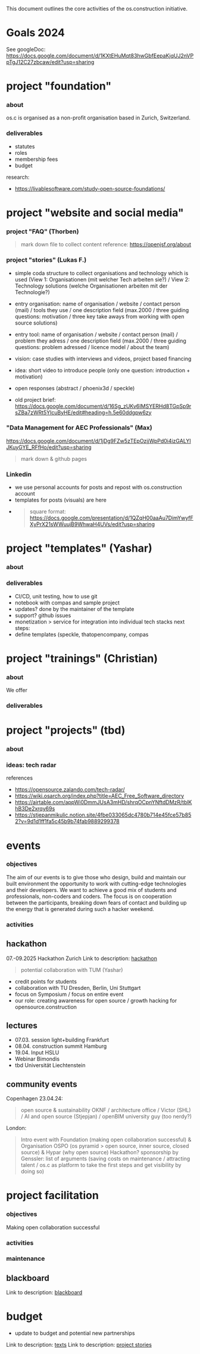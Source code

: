 This document outlines the core activities of the os.construction initiative.

# Goals 2024
See googleDoc: https://docs.google.com/document/d/1KXtEHuMqt83hwGbfEepaKjqUJ2nVPpTgJ12C27zbcaw/edit?usp=sharing


# project "foundation"
### about
os.c is organised as a non-profit organisation based in Zurich, Switzerland.

### deliverables
- statutes
- roles
- membership fees
- budget

research:
- https://livablesoftware.com/study-open-source-foundations/

# project "website and social media"
### project "FAQ" (Thorben)
> mark down file to collect content
> reference: https://openjsf.org/about

### project "stories" (Lukas F.)
- simple coda structure to collect organisations and technology which is used (View 1: Organisationen (mit welcher Tech arbeiten sie?) / View 2: Technology solutions (welche Organisationen arbeiten mit der Technologie?)
- entry organisation: name of organisation / website / contact person (mail) / tools they use / one description field (max.2000 / three guiding questions: motivation / three key take aways from working with open source solutions)
- entry tool: name of organisation / website / contact person (mail) / problem they adress / one description field (max.2000 / three guiding questions: problem adressed / licence model / about the team)

- vision: case studies with interviews and videos, project based financing
- idea: short video to introduce people (only one question: introduction + motivation)
- open responses (abstract / phoenix3d / speckle)
- old project brief: https://docs.google.com/document/d/16Sg_zUKv6IMSYERHd8TGpSp9rsZBa7zWRt5YlcuByHE/edit#heading=h.5e60ddgpw6zy

### "Data Management for AEC Professionals" (Max)
https://docs.google.com/document/d/1jDg9FZw5zTEpOzjjWpPd0i4izGALYIJKuyGYE_RFfHo/edit?usp=sharing
> mark down & github pages

### Linkedin
- we use personal accounts for posts and repost with os.construction account
- templates for posts (visuals) are here
- > square format: https://docs.google.com/presentation/d/1QZqH00aaAu7DimYwyfFXyPrX21sWWuujB9WhwaH4UVs/edit?usp=sharing

# project "templates" (Yashar)
### about

### deliverables
- CI/CD, unit testing, how to use git
- notebook with compas and sample project
- updates? done by the maintainer of the template
- support? github issues
- monetization > service for integration into individual tech stacks
next steps:
- define templates (speckle, thatopencompany, compas

# project "trainings" (Christian)
### about
We offer 

### deliverables

# project "projects" (tbd)
### about


### ideas: tech radar
references
- https://opensource.zalando.com/tech-radar/
- https://wiki.osarch.org/index.php?title=AEC_Free_Software_directory
- https://airtable.com/appWi0DmmJUsA3mHD/shrqOCpnYNftdDMzR/tblKhB3De2xrqy69s
- https://stjepanmikulic.notion.site/4fbe033065dc4780b714e45fce57b852?v=9d1d1ff1fa5c45b9b74fab9889299378


# events
### objectives
The aim of our events is to give those who design, build and maintain our built environment the opportunity to work with cutting-edge technologies and their developers. We want to achieve a good mix of students and professionals, non-coders and coders. The focus is on cooperation between the participants, breaking down fears of contact and building up the energy that is generated during such a hacker weekend.
### activities

## hackathon
07.-09.2025 Hackathon Zurich 
Link to description: [hackathon](descriptions/hackathon.md)

> potential collaboration with TUM (Yashar)
- credit points for students
- collaboration with TU Dresden, Berlin, Uni Stuttgart
- focus on Symposium / focus on entire event
- our role: creating awareness for open source / growth hacking for opensource.construction


## lectures
- 07.03. session light+building Frankfurt
- 08.04. construction summit Hamburg
- 19.04. Input HSLU
- Webinar Bimondis
- tbd Universität Liechtenstein

## community events
Copenhagen 23.04.24:
> open source & sustainability
> OKNF / architecture office / Victor (SHL) / AI and open source (Stjepjan) / openBIM university guy (too nerdy?)

London:
> Intro event with Foundation (making open collaboration successful) & Organisation OSPO (os pyramid > open source, inner source, closed source) & Hypar (why open source)
> Hackathon?
> sponsorship by Genssler: list of arguments (saving costs on maintenance / attracting talent / os.c as platform to take the first steps and get visibility by doing so)

# project facilitation
### objectives
Making open collaboration successful

### activities


### maintenance

## blackboard
Link to description: [blackboard](descriptions/blackboard.md)

# budget

- update to budget and potential new partnerships

Link to description: [texts](descriptions/texts.md)
Link to description: [project stories](descriptions/project-stories.md)
